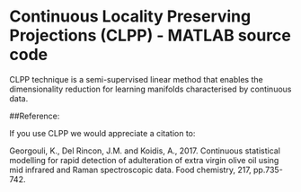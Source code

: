 # Continuous Locality Preserving Projections (CLPP) - MATLAB source code

CLPP technique is a semi-supervised linear method that enables the dimensionality reduction for learning manifolds characterised by continuous data. 

##Reference:

If you use CLPP we would appreciate a citation to:

Georgouli, K., Del Rincon, J.M. and Koidis, A., 2017. Continuous statistical modelling for rapid detection of adulteration of extra virgin olive oil using mid infrared and Raman spectroscopic data. Food chemistry, 217, pp.735-742.
